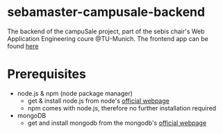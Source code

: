 # sebamaster-campusale-backend
The backend of the campuSale project, part of the sebis chair's Web Application Engineering coure @TU-Munich. The frontend app can be found [here](https://github.com/eKirad/sebamaster-campusale-frontend)

# Prerequisites
* node.js & npm (node package manager)
  * get & install node.js from node's [official webpage](https://nodejs.org)
  * npm comes with node.js, therefore no further installation required
* mongoDB
  * get and install mongodb from the mongodb's [official webpage](https://www.mongodb.com)
